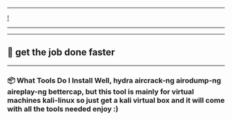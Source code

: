 ---------------------------------------------------------------

[!](NetTroll.png)

---------------------------------------------------------------

-------------------------------------------------------------------------------------------------------------------------------------------------------------------------------------------------------------------------
## 🔎 get the job done faster
-------------------------------------------------------------------------------------------------------------------------------------------------------------------------------------------------------------------------

### 📦 What Tools Do I Install Well, hydra aircrack-ng airodump-ng aireplay-ng bettercap, but this tool is mainly for virtual machines kali-linux so just get a kali virtual box and it will come with all the tools needed enjoy :) 
